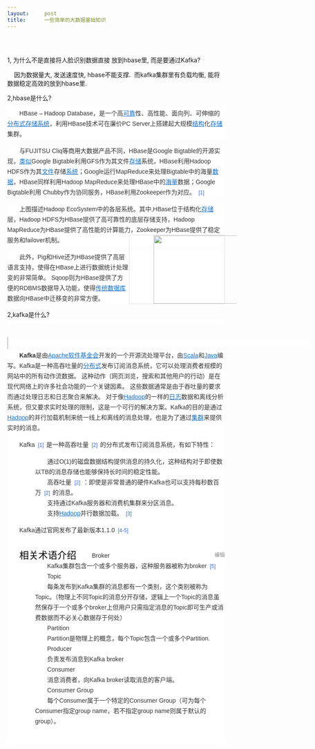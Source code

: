 ```yaml
---
layout:     post
title:      一些简单的大数据基础知识
---
```

<div id="article_content" class="article_content clearfix csdn-tracking-statistics" data-pid="blog" data-mod="popu_307" data-dsm="post">
								            <link rel="stylesheet" href="https://csdnimg.cn/release/phoenix/template/css/ck_htmledit_views-f76675cdea.css">
						<div class="htmledit_views" id="content_views">
                <p><img src="https://img-blog.csdn.net/20180612090834167?watermark/2/text/aHR0cHM6Ly9ibG9nLmNzZG4ubmV0L3dlaXhpbl80MDU5MjkzNQ==/font/5a6L5L2T/fontsize/400/fill/I0JBQkFCMA==/dissolve/70" alt=""></p><p><br></p><p>1, 为什么不是直接将人脸识别数据直接 放到hbase里, 而是要通过Kafka?</p><p>    因为数据量大, 发送速度快, hbase不能支撑.  而kafka集群里有负载均衡, 能将数据稳定高效的放到hbase里.</p><p>2,hbase是什么?</p><p></p><div class="para" style="font-size:14px;color:rgb(51,51,51);margin-bottom:15px;text-indent:2em;line-height:24px;font-family:arial, '宋体', sans-serif;background-color:rgb(255,255,255);">HBase – Hadoop Database，是一个高<a href="https://baike.baidu.com/item/%E5%8F%AF%E9%9D%A0" rel="nofollow" style="color:rgb(19,110,194);">可靠</a>性、高性能、面向列、可伸缩的<a href="https://baike.baidu.com/item/%E5%88%86%E5%B8%83%E5%BC%8F%E5%AD%98%E5%82%A8%E7%B3%BB%E7%BB%9F" rel="nofollow" style="color:rgb(19,110,194);">分布式存储系统</a>，利用HBase技术可在廉价PC Server上搭建起大规模<a href="https://baike.baidu.com/item/%E7%BB%93%E6%9E%84" rel="nofollow" style="color:rgb(19,110,194);">结构</a>化<a href="https://baike.baidu.com/item/%E5%AD%98%E5%82%A8" rel="nofollow" style="color:rgb(19,110,194);">存储</a>集群。</div><div class="para" style="font-size:14px;color:rgb(51,51,51);margin-bottom:15px;text-indent:2em;line-height:24px;font-family:arial, '宋体', sans-serif;background-color:rgb(255,255,255);">与FUJITSU Cliq等商用大数据产品不同，HBase是Google Bigtable的开源实现，<a href="https://baike.baidu.com/item/%E7%B1%BB%E4%BC%BC" rel="nofollow" style="color:rgb(19,110,194);">类似</a>Google Bigtable利用GFS作为其文件<a href="https://baike.baidu.com/item/%E5%AD%98%E5%82%A8" rel="nofollow" style="color:rgb(19,110,194);">存储</a>系统，HBase利用Hadoop HDFS作为其<a href="https://baike.baidu.com/item/%E6%96%87%E4%BB%B6" rel="nofollow" style="color:rgb(19,110,194);">文件</a>存储<a href="https://baike.baidu.com/item/%E7%B3%BB%E7%BB%9F" rel="nofollow" style="color:rgb(19,110,194);">系统</a>；Google运行MapReduce来处理Bigtable中的海量<a href="https://baike.baidu.com/item/%E6%95%B0%E6%8D%AE" rel="nofollow" style="color:rgb(19,110,194);">数据</a>，HBase同样利用Hadoop MapReduce来处理HBase中的<a href="https://baike.baidu.com/item/%E6%B5%B7%E9%87%8F" rel="nofollow" style="color:rgb(19,110,194);">海量</a>数据；Google Bigtable利用 Chubby作为协同服务，HBase利用Zookeeper作为对应。<span class="sup--normal" style="font-size:12px;line-height:0;vertical-align:baseline;margin-left:2px;color:rgb(51,102,204);padding:0px 2px;"> [1]</span><a class="sup-anchor" style="color:rgb(19,110,194);font-size:0px;line-height:0;"> </a></div><div class="para" style="font-size:14px;color:rgb(51,51,51);margin-bottom:15px;text-indent:2em;line-height:24px;font-family:arial, '宋体', sans-serif;background-color:rgb(255,255,255);">上图描述Hadoop EcoSystem中的各层系统。其中,HBase位于结构化<a href="https://baike.baidu.com/item/%E5%AD%98%E5%82%A8" rel="nofollow" style="color:rgb(19,110,194);">存储</a>层，Hadoop HDFS为HBase提供了高可靠性的底层存储支持，Hadoop MapReduce为HBase提供了高性能的计算能力，Zookeeper为HBase提供了稳定服务和failover机制。<div class="lemma-picture text-pic layout-right" style="border:1px solid rgb(224,224,224);margin:0px 0px 3px;float:right;clear:right;width:220px;"><a class="image-link" href="https://baike.baidu.com/pic/HBase/7670213/0/4e83cb62c5dbd78ae6113ae2?fr=lemma&amp;ct=single" rel="nofollow" title="" style="color:rgb(19,110,194);width:220px;height:158px;"><img src="https://gss0.bdstatic.com/94o3dSag_xI4khGkpoWK1HF6hhy/baike/s%3D220/sign=4c1de59d7bcb0a4681228c3b5b62f63e/b3b7d0a20cf431ad8b01445e4b36acaf2fdd9881.jpg" alt="" style="border:0px;margin-right:auto;margin-bottom:0px;margin-left:auto;width:220px;height:158px;"></a></div></div><div class="para" style="font-size:14px;color:rgb(51,51,51);margin-bottom:15px;text-indent:2em;line-height:24px;font-family:arial, '宋体', sans-serif;background-color:rgb(255,255,255);">此外，Pig和Hive还为HBase提供了高层语言支持，使得在HBase上进行数据统计处理变的非常简单。 Sqoop则为HBase提供了方便的RDBMS数据导入功能，使得<a href="https://baike.baidu.com/item/%E4%BC%A0%E7%BB%9F%E6%95%B0%E6%8D%AE%E5%BA%93" rel="nofollow" style="color:rgb(19,110,194);">传统数据库</a>数据向HBase中迁移变的非常方便。</div><div>2,kafka是什么?<br></div><div class="anchor-list" style="color:rgb(51,51,51);font-family:arial, '宋体', sans-serif;font-size:12px;background-color:rgb(255,255,255);"><a class="lemma-anchor para-title" style="color:rgb(19,110,194);"></a><a class="lemma-anchor" style="color:rgb(19,110,194);"><br></a></div><div class="para-title level-2" style="clear:both;border-left:12px solid rgb(79,156,238);line-height:24px;font-size:22px;font-family:'Microsoft YaHei', SimHei, Verdana;margin:35px 0px 15px -30px;background:rgb(255,255,255) url(&quot;https://bkssl.bdimg.com/static/wiki-lemma/normal/resource/img/paraTitle-line_c5e6d61.png&quot;);color:rgb(51,51,51);"></div><dl class="lemmaWgt-lemmaTitle lemmaWgt-lemmaTitle-" style="margin:0px 0px 10px;padding:0px;width:700px;font-family:arial, tahoma, 'Microsoft Yahei', '宋体', sans-serif;color:rgb(51,51,51);font-size:12px;background-color:rgb(255,255,255);"><dd class="lemmaWgt-lemmaTitle-title" style="margin-bottom:5px;margin-left:0px;padding:0px;"><a class="edit-lemma cmn-btn-hover-blue cmn-btn-28 j-edit-link" style="color:rgb(102,102,102);border:1px solid rgb(197,197,197);text-align:center;line-height:14px;padding:6px 0px;margin:0px 5px 0px 0px;width:60px;height:14px;"></a></dd></dl><div class="lemma-summary" style="clear:both;font-size:14px;color:rgb(51,51,51);margin-bottom:15px;text-indent:2em;line-height:24px;font-family:arial, '宋体', sans-serif;background-color:rgb(255,255,255);"><div class="para" style="margin-bottom:15px;text-indent:2em;line-height:24px;"><span style="font-weight:700;">Kafka</span>是由<a href="https://baike.baidu.com/item/Apache%E8%BD%AF%E4%BB%B6%E5%9F%BA%E9%87%91%E4%BC%9A" rel="nofollow" style="color:rgb(19,110,194);">Apache软件基金会</a>开发的一个开源流处理平台，由<a href="https://baike.baidu.com/item/Scala" rel="nofollow" style="color:rgb(19,110,194);">Scala</a>和<a href="https://baike.baidu.com/item/Java/85979" rel="nofollow" style="color:rgb(19,110,194);">Java</a>编写。Kafka是一种高吞吐量的<a href="https://baike.baidu.com/item/%E5%88%86%E5%B8%83%E5%BC%8F" rel="nofollow" style="color:rgb(19,110,194);">分布式</a>发布订阅消息系统，它可以处理消费者规模的网站中的所有动作流数据。 这种动作（网页浏览，搜索和其他用户的行动）是在现代网络上的许多社会功能的一个关键因素。 这些数据通常是由于吞吐量的要求而通过处理日志和日志聚合来解决。 对于像<a href="https://baike.baidu.com/item/Hadoop" rel="nofollow" style="color:rgb(19,110,194);">Hadoop</a>的一样的<a href="https://baike.baidu.com/item/%E6%97%A5%E5%BF%97/2769135" rel="nofollow" style="color:rgb(19,110,194);">日志</a>数据和离线分析系统，但又要求实时处理的限制，这是一个可行的解决方案。Kafka的目的是通过<a href="https://baike.baidu.com/item/Hadoop" rel="nofollow" style="color:rgb(19,110,194);">Hadoop</a>的并行加载机制来统一线上和离线的消息处理，也是为了通过<a href="https://baike.baidu.com/item/%E9%9B%86%E7%BE%A4" rel="nofollow" style="color:rgb(19,110,194);">集群</a>来提供实时的消息。</div><div class="para" style="margin-bottom:15px;text-indent:2em;line-height:24px;"><div class="para" style="font-size:14px;color:rgb(51,51,51);margin-bottom:15px;text-indent:2em;line-height:24px;font-family:arial, '宋体', sans-serif;background-color:rgb(255,255,255);">Kafka<span class="sup--normal" style="font-size:12px;line-height:0;vertical-align:baseline;margin-left:2px;color:rgb(51,102,204);padding:0px 2px;"> [1]</span><a class="sup-anchor" style="color:rgb(19,110,194);font-size:0px;line-height:0;"> </a> 是一种高吞吐量<span class="sup--normal" style="font-size:12px;line-height:0;vertical-align:baseline;margin-left:2px;color:rgb(51,102,204);padding:0px 2px;"> [2]</span><a class="sup-anchor" style="color:rgb(19,110,194);font-size:0px;line-height:0;"> </a> 的分布式发布订阅消息系统，有如下特性：</div><ul class="custom_dot para-list list-paddingleft-1" style="margin-bottom:15px;margin-left:2em;list-style:none;color:rgb(51,51,51);font-family:arial, '宋体', sans-serif;font-size:12px;background-color:rgb(255,255,255);"><li class="list-dot list-dot-paddingleft" style="margin-top:0px;margin-left:0px;padding:0px;list-style:none;"><div class="para" style="font-size:14px;margin-bottom:0px;line-height:24px;margin-left:20px;">通过O(1)的磁盘数据结构提供消息的持久化，这种结构对于即使数以TB的消息存储也能够保持长时间的稳定性能。</div></li><li class="list-dot list-dot-paddingleft" style="margin-top:0px;margin-left:0px;padding:0px;list-style:none;"><div class="para" style="font-size:14px;margin-bottom:0px;line-height:24px;margin-left:20px;">高吞吐量<span class="sup--normal" style="font-size:12px;line-height:0;vertical-align:baseline;margin-left:2px;color:rgb(51,102,204);padding:0px 2px;"> [2]</span><a class="sup-anchor" style="color:rgb(19,110,194);font-size:0px;line-height:0;"> </a> ：即使是非常普通的硬件Kafka也可以支持每秒数百万<span class="sup--normal" style="font-size:12px;line-height:0;vertical-align:baseline;margin-left:2px;color:rgb(51,102,204);padding:0px 2px;"> [2]</span><a class="sup-anchor" style="color:rgb(19,110,194);font-size:0px;line-height:0;"> </a> 的消息。</div></li><li class="list-dot list-dot-paddingleft" style="margin-top:0px;margin-left:0px;padding:0px;list-style:none;"><div class="para" style="font-size:14px;margin-bottom:0px;line-height:24px;margin-left:20px;">支持通过Kafka服务器和消费机集群来分区消息。</div></li><li class="list-dot list-dot-paddingleft" style="margin-top:0px;margin-left:0px;padding:0px;list-style:none;"><div class="para" style="font-size:14px;margin-bottom:0px;line-height:24px;margin-left:20px;">支持<a href="https://baike.baidu.com/item/Hadoop" rel="nofollow" style="color:rgb(19,110,194);">Hadoop</a>并行数据加载。<span class="sup--normal" style="font-size:12px;line-height:0;vertical-align:baseline;margin-left:2px;color:rgb(51,102,204);padding:0px 2px;"> [3]</span><a class="sup-anchor" style="color:rgb(19,110,194);font-size:0px;line-height:0;"> </a></div></li></ul><div class="para" style="font-size:14px;color:rgb(51,51,51);margin-bottom:15px;text-indent:2em;line-height:24px;font-family:arial, '宋体', sans-serif;background-color:rgb(255,255,255);">Kafka通过官网发布了最新版本1.1.0<span class="sup--normal" style="font-size:12px;line-height:0;vertical-align:baseline;margin-left:2px;color:rgb(51,102,204);padding:0px 2px;"> [4-5]</span><a class="sup-anchor" style="color:rgb(19,110,194);font-size:0px;line-height:0;"> </a></div><div class="anchor-list" style="color:rgb(51,51,51);font-family:arial, '宋体', sans-serif;font-size:12px;background-color:rgb(255,255,255);"><a class="lemma-anchor para-title" style="color:rgb(19,110,194);"></a><a class="lemma-anchor" style="color:rgb(19,110,194);"></a><a class="lemma-anchor" style="color:rgb(19,110,194);"></a></div><div class="para-title level-2" style="clear:both;border-left:12px solid rgb(79,156,238);line-height:24px;font-size:22px;font-family:'Microsoft YaHei', SimHei, Verdana;margin:35px 0px 15px -30px;background:rgb(255,255,255) url(&quot;https://bkssl.bdimg.com/static/wiki-lemma/normal/resource/img/paraTitle-line_c5e6d61.png&quot;);color:rgb(51,51,51);"><h2 class="title-text" style="margin-top:0px;margin-bottom:0px;padding:0px 8px 0px 18px;font-size:22px;color:rgb(0,0,0);float:left;line-height:24px;font-weight:400;">相关术语介绍</h2><a class="edit-icon j-edit-link" style="color:rgb(136,136,136);float:right;height:22px;line-height:22px;padding-left:24px;font-size:12px;font-family:SimSun;"><span class="cmn-icon wiki-lemma-icons wiki-lemma-icons_edit-lemma" style="font-family:'baikeFont_layout';line-height:1;margin:0px 3px 0px 0px;vertical-align:text-bottom;color:rgb(170,170,170);"></span>编辑</a></div><ul class="custom_dot para-list list-paddingleft-1" style="margin-bottom:15px;margin-left:2em;list-style:none;color:rgb(51,51,51);font-family:arial, '宋体', sans-serif;font-size:12px;background-color:rgb(255,255,255);"><li class="list-dot list-dot-paddingleft" style="margin-top:0px;margin-left:0px;padding:0px;list-style:none;"><div class="para" style="font-size:14px;margin-bottom:0px;line-height:24px;margin-left:20px;">Broker</div><div class="para" style="font-size:14px;margin-bottom:0px;line-height:24px;margin-left:20px;">Kafka集群包含一个或多个服务器，这种服务器被称为broker<span class="sup--normal" style="font-size:12px;line-height:0;vertical-align:baseline;margin-left:2px;color:rgb(51,102,204);padding:0px 2px;"> [5]</span><a class="sup-anchor" style="color:rgb(19,110,194);font-size:0px;line-height:0;"> </a></div></li><li class="list-dot list-dot-paddingleft" style="margin-top:0px;margin-left:0px;padding:0px;list-style:none;"><div class="para" style="font-size:14px;margin-bottom:0px;line-height:24px;margin-left:20px;">Topic</div><div class="para" style="font-size:14px;margin-bottom:0px;line-height:24px;margin-left:20px;">每条发布到Kafka集群的消息都有一个类别，这个类别被称为Topic。（物理上不同Topic的消息分开存储，逻辑上一个Topic的消息虽然保存于一个或多个broker上但用户只需指定消息的Topic即可生产或消费数据而不必关心数据存于何处）</div></li><li class="list-dot list-dot-paddingleft" style="margin-top:0px;margin-left:0px;padding:0px;list-style:none;"><div class="para" style="font-size:14px;margin-bottom:0px;line-height:24px;margin-left:20px;">Partition</div><div class="para" style="font-size:14px;margin-bottom:0px;line-height:24px;margin-left:20px;">Partition是物理上的概念，每个Topic包含一个或多个Partition.</div></li><li class="list-dot list-dot-paddingleft" style="margin-top:0px;margin-left:0px;padding:0px;list-style:none;"><div class="para" style="font-size:14px;margin-bottom:0px;line-height:24px;margin-left:20px;">Producer</div><div class="para" style="font-size:14px;margin-bottom:0px;line-height:24px;margin-left:20px;">负责发布消息到Kafka broker</div></li><li class="list-dot list-dot-paddingleft" style="margin-top:0px;margin-left:0px;padding:0px;list-style:none;"><div class="para" style="font-size:14px;margin-bottom:0px;line-height:24px;margin-left:20px;">Consumer</div><div class="para" style="font-size:14px;margin-bottom:0px;line-height:24px;margin-left:20px;">消息消费者，向Kafka broker读取消息的客户端。</div></li><li class="list-dot list-dot-paddingleft" style="margin-top:0px;margin-left:0px;padding:0px;list-style:none;"><div class="para" style="font-size:14px;margin-bottom:0px;line-height:24px;margin-left:20px;">Consumer Group</div><div class="para" style="font-size:14px;margin-bottom:0px;line-height:24px;margin-left:20px;">每个Consumer属于一个特定的Consumer Group（可为每个Consumer指定group name，若不指定group name则属于默认的group）。</div></li></ul><br></div></div><br>            </div>
                </div>